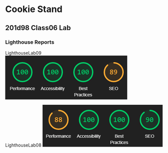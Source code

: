 # Cookie Stand

## 201d98 Class06 Lab

### Lighthouse Reports

LighthouseLab09
![Lighthouse Lab09](/img/lighthouseLab09.png)

LighthouseLab08
![Lighthouse Lab08](/img/lighthouseLab08.png)
